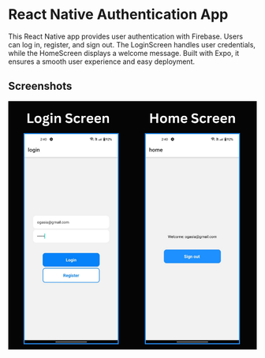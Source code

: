 
# React Native Authentication App

This React Native app provides user authentication with Firebase. Users can log in, register, and sign out. The LoginScreen handles user credentials, while the HomeScreen displays a welcome message. Built with Expo, it ensures a smooth user experience and easy deployment.

## Screenshots


![ Screen](Screen.png)



